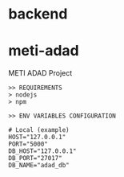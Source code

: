# backend

# meti-adad
METI ADAD Project

``` 
>> REQUIREMENTS
> nodejs 
> npm 
```

```
>> ENV VARIABLES CONFIGURATION 

# Local (example)
HOST="127.0.0.1" 
PORT="5000"
DB_HOST="127.0.0.1" 
DB_PORT="27017"
DB_NAME="adad_db"
```
